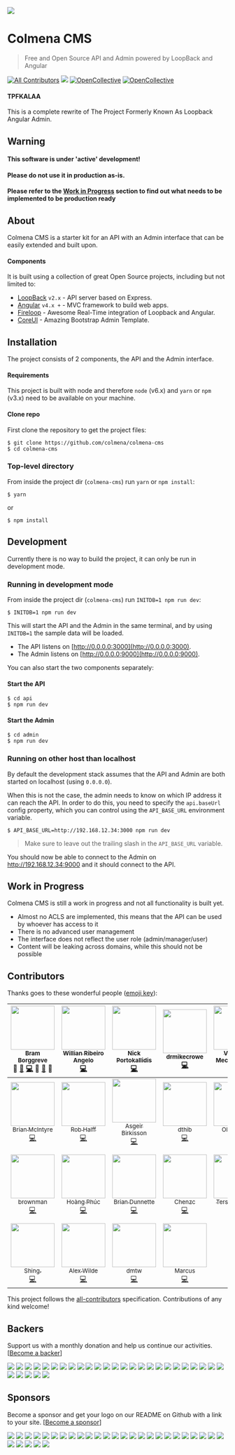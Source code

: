 ![](admin/src/assets/logo.png?raw=true)

# Colmena CMS

> Free and Open Source API and Admin powered by LoopBack and Angular

[![All Contributors](https://img.shields.io/badge/all_contributors-25-orange.svg?style=flat-square)](#contributors) [![](https://colmena-slack.now.sh/badge.svg)](https://colmena-slack.now.sh/) [![OpenCollective](https://opencollective.com/colmena-cms/backers/badge.svg)](#backers) [![OpenCollective](https://opencollective.com/colmena-cms/sponsors/badge.svg)](#sponsors)

#### TPFKALAA

This is a complete rewrite of The Project Formerly Known As Loopback Angular Admin.

## Warning

#### This software is under 'active' development!
#### Please do not use it in production as-is.
#### Please refer to the [Work in Progress](#work-in-progress) section to find out what needs to be implemented to be production ready

## About

Colmena CMS is a starter kit for an API with an Admin interface that can be easily extended and built upon.

#### Components

It is built using a collection of great Open Source projects, including but not limited to:

- [LoopBack](https://loopback.io/) `v2.x` - API server based on Express.
- [Angular](https://angular.io/) `v4.x +` - MVC framework to build web apps.
- [Fireloop](http://fireloop.io/) - Awesome Real-Time integration of Loopback and Angular.
- [CoreUI](http://coreui.io/) - Amazing Bootstrap Admin Template.

## Installation

The project consists of 2 components, the API and the Admin interface.

#### Requirements

This project is built with node and therefore `node` (v6.x) and `yarn` or `npm` (v3.x) need to be available on your machine.

#### Clone repo

First clone the repository to get the project files:

    $ git clone https://github.com/colmena/colmena-cms
    $ cd colmena-cms

### Top-level directory

From inside the project dir (`colmena-cms`) run  `yarn` or `npm install`:

    $ yarn
    
or
    
    $ npm install

## Development

Currently there is no way to build the project, it can only be run in development mode.

### Running in development mode

From inside the project dir (`colmena-cms`) run `INITDB=1 npm run dev`:

    $ INITDB=1 npm run dev

This will start the API and the Admin in the same terminal, and by using `INITDB=1` the sample data will be loaded.

- The API listens on [http://0.0.0.0:3000](http://0.0.0.0:3000).
- The Admin listens on [http://0.0.0.0:9000](http://0.0.0.0:9000).

You can also start the two components separately:

#### Start the API

    $ cd api
    $ npm run dev

#### Start the Admin

    $ cd admin
    $ npm run dev

### Running on other host than localhost

By default the development stack assumes that the API and Admin are both started on localhost (using `0.0.0.0`).

When this is not the case, the admin needs to know on which IP address it can reach the API. In order to do this, you
need to specify the `api.baseUrl` config property, which you can control using the `API_BASE_URL` environment variable.

    $ API_BASE_URL=http://192.168.12.34:3000 npm run dev

> Make sure to leave out the trailing slash in the `API_BASE_URL` variable.

You should now be able to connect to the Admin on http://192.168.12.34:9000 and it should connect to the API.

## Work in Progress

Colmena CMS is still a work in progress and not all functionality is built yet.

- Almost no ACLS are implemented, this means that the API can be used by whoever has access to it
- There is no advanced user management
- The interface does not reflect the user role (admin/manager/user)
- Content will be leaking across domains, while this should not be possible

## Contributors

Thanks goes to these wonderful people ([emoji key](https://github.com/kentcdodds/all-contributors#emoji-key)):

<!-- ALL-CONTRIBUTORS-LIST:START - Do not remove or modify this section -->
| [<img src="https://avatars.githubusercontent.com/u/36491?v=3" width="100px;"/><br /><sub>Bram Borggreve</sub>](http://colmena.io/)<br />💬 [🐛](https://github.com/colmena/colmena-cms/issues?q=author%3Abeeman) [💻](https://github.com/colmena/colmena-cms/commits?author=beeman) 🎨 [📖](https://github.com/colmena/colmena-cms/commits?author=beeman) 🔧 | [<img src="https://avatars.githubusercontent.com/u/1755489?v=3" width="100px;"/><br /><sub>Willian Ribeiro Angelo</sub>](https://github.com/movibe)<br />[💻](https://github.com/colmena/colmena-cms/commits?author=movibe) | [<img src="https://avatars.githubusercontent.com/u/977025?v=3" width="100px;"/><br /><sub>Nick Portokallidis</sub>](http://nporto.com)<br />[💻](https://github.com/colmena/colmena-cms/commits?author=portokallidis) | [<img src="https://avatars.githubusercontent.com/u/90312?v=3" width="100px;"/><br /><sub>drmikecrowe</sub>](https://github.com/drmikecrowe)<br />[💻](https://github.com/colmena/colmena-cms/commits?author=drmikecrowe) | [<img src="https://avatars.githubusercontent.com/u/1899626?v=3" width="100px;"/><br /><sub>Vladimir Mechkauskas</sub>](http://elartix.com/)<br />[💻](https://github.com/colmena/colmena-cms/commits?author=elartix) | [<img src="https://avatars.githubusercontent.com/u/4164460?v=3" width="100px;"/><br /><sub>Bernardo Arevalo</sub>](https://github.com/nardoguy14)<br />[💻](https://github.com/colmena/colmena-cms/commits?author=nardoguy14) | [<img src="https://avatars.githubusercontent.com/u/8195533?v=3" width="100px;"/><br /><sub>yieme</sub>](https://github.com/yieme)<br />[💻](https://github.com/colmena/colmena-cms/commits?author=yieme) |
| :---: | :---: | :---: | :---: | :---: | :---: | :---: |
| [<img src="https://avatars.githubusercontent.com/u/339169?v=3" width="100px;"/><br /><sub>Brian McIntyre</sub>](https://github.com/bmcintyre)<br />[💻](https://github.com/colmena/colmena-cms/commits?author=bmcintyre) | [<img src="https://avatars.githubusercontent.com/u/274358?v=3" width="100px;"/><br /><sub>Rob Halff</sub>](https://github.com/rhalff)<br />[💻](https://github.com/colmena/colmena-cms/commits?author=rhalff) | [<img src="https://avatars.githubusercontent.com/u/3543429?v=3" width="100px;"/><br /><sub>Asgeir Birkisson</sub>](https://github.com/asgeirbirkis)<br />[💻](https://github.com/colmena/colmena-cms/commits?author=asgeirbirkis) | [<img src="https://avatars.githubusercontent.com/u/6855743?v=3" width="100px;"/><br /><sub>dthib</sub>](https://github.com/dthib)<br />[💻](https://github.com/colmena/colmena-cms/commits?author=dthib) | [<img src="https://avatars.githubusercontent.com/u/3319777?v=3" width="100px;"/><br /><sub>Oleh Kukil</sub>](http://brainstorage.me/flashbag)<br />[💻](https://github.com/colmena/colmena-cms/commits?author=flashbag) | [<img src="https://avatars.githubusercontent.com/u/821963?v=3" width="100px;"/><br /><sub>Pulkit Singhal</sub>](http://pulkitsinghal.blogspot.com)<br />[💻](https://github.com/colmena/colmena-cms/commits?author=pulkitsinghal) | [<img src="https://avatars.githubusercontent.com/u/1904924?v=3" width="100px;"/><br /><sub>Tuan PM</sub>](http://tuanpm.net)<br />[💻](https://github.com/colmena/colmena-cms/commits?author=tuanpmt) |
| [<img src="https://avatars.githubusercontent.com/u/314539?v=3" width="100px;"/><br /><sub>brownman</sub>](http://brownman.github.io)<br />[💻](https://github.com/colmena/colmena-cms/commits?author=brownman) | [<img src="https://avatars.githubusercontent.com/u/8570291?v=3" width="100px;"/><br /><sub>Hoàng Phúc</sub>](https://github.com/hoangtrongphuc)<br />[💻](https://github.com/colmena/colmena-cms/commits?author=hoangtrongphuc) | [<img src="https://avatars.githubusercontent.com/u/175838?v=3" width="100px;"/><br /><sub>Brian Dunnette</sub>](http://brian.dunnette.us)<br />[💻](https://github.com/colmena/colmena-cms/commits?author=bdunnette) | [<img src="https://avatars.githubusercontent.com/u/4792828?v=3" width="100px;"/><br /><sub>Chenzc</sub>](https://github.com/Chenzc)<br />[💻](https://github.com/colmena/colmena-cms/commits?author=Chenzc) | [<img src="https://avatars.githubusercontent.com/u/6417718?v=3" width="100px;"/><br /><sub>Tersius Kuhne</sub>](https://github.com/ktersius)<br />[💻](https://github.com/colmena/colmena-cms/commits?author=ktersius) | [<img src="https://avatars.githubusercontent.com/u/1888261?v=3" width="100px;"/><br /><sub>Alex Quiambao</sub>](https://github.com/silverbux)<br />[💻](https://github.com/colmena/colmena-cms/commits?author=silverbux) | [<img src="https://avatars.githubusercontent.com/u/791137?v=3" width="100px;"/><br /><sub>José Luis Di Biase</sub>](http://www.camba.coop)<br />[💻](https://github.com/colmena/colmena-cms/commits?author=josx) |
| [<img src="https://avatars.githubusercontent.com/u/5630513?v=3" width="100px;"/><br /><sub>Shing.</sub>](https://github.com/yshing)<br />[💻](https://github.com/colmena/colmena-cms/commits?author=yshing) | [<img src="https://avatars.githubusercontent.com/u/67973?v=3" width="100px;"/><br /><sub>Alex Wilde</sub>](alexthewilde.github.io)<br />[💻](https://github.com/colmena/colmena-cms/commits?author=alexthewilde) | [<img src="https://avatars.githubusercontent.com/u/529030?v=3" width="100px;"/><br /><sub>dmtw</sub>](https://github.com/dmtw)<br />[💻](https://github.com/colmena/colmena-cms/commits?author=dmtw) | [<img src="https://avatars3.githubusercontent.com/u/5523938?v=3" width="100px;"/><br /><sub>Marcus</sub>](https://github.com/kumorig)<br />[💻](https://github.com/colmena/colmena-cms/commits?author=kumorig) |
<!-- ALL-CONTRIBUTORS-LIST:END -->

This project follows the [all-contributors](https://github.com/kentcdodds/all-contributors) specification. Contributions of any kind welcome!

## Backers

Support us with a monthly donation and help us continue our activities. [[Become a backer](https://opencollective.com/colmena-cms#backer)]

<a href="https://opencollective.com/colmena-cms/backer/0/website" target="_blank"><img src="https://opencollective.com/colmena-cms/backer/0/avatar.svg"></a>
<a href="https://opencollective.com/colmena-cms/backer/1/website" target="_blank"><img src="https://opencollective.com/colmena-cms/backer/1/avatar.svg"></a>
<a href="https://opencollective.com/colmena-cms/backer/2/website" target="_blank"><img src="https://opencollective.com/colmena-cms/backer/2/avatar.svg"></a>
<a href="https://opencollective.com/colmena-cms/backer/3/website" target="_blank"><img src="https://opencollective.com/colmena-cms/backer/3/avatar.svg"></a>
<a href="https://opencollective.com/colmena-cms/backer/4/website" target="_blank"><img src="https://opencollective.com/colmena-cms/backer/4/avatar.svg"></a>
<a href="https://opencollective.com/colmena-cms/backer/5/website" target="_blank"><img src="https://opencollective.com/colmena-cms/backer/5/avatar.svg"></a>
<a href="https://opencollective.com/colmena-cms/backer/6/website" target="_blank"><img src="https://opencollective.com/colmena-cms/backer/6/avatar.svg"></a>
<a href="https://opencollective.com/colmena-cms/backer/7/website" target="_blank"><img src="https://opencollective.com/colmena-cms/backer/7/avatar.svg"></a>
<a href="https://opencollective.com/colmena-cms/backer/8/website" target="_blank"><img src="https://opencollective.com/colmena-cms/backer/8/avatar.svg"></a>
<a href="https://opencollective.com/colmena-cms/backer/9/website" target="_blank"><img src="https://opencollective.com/colmena-cms/backer/9/avatar.svg"></a>
<a href="https://opencollective.com/colmena-cms/backer/10/website" target="_blank"><img src="https://opencollective.com/colmena-cms/backer/10/avatar.svg"></a>
<a href="https://opencollective.com/colmena-cms/backer/11/website" target="_blank"><img src="https://opencollective.com/colmena-cms/backer/11/avatar.svg"></a>
<a href="https://opencollective.com/colmena-cms/backer/12/website" target="_blank"><img src="https://opencollective.com/colmena-cms/backer/12/avatar.svg"></a>
<a href="https://opencollective.com/colmena-cms/backer/13/website" target="_blank"><img src="https://opencollective.com/colmena-cms/backer/13/avatar.svg"></a>
<a href="https://opencollective.com/colmena-cms/backer/14/website" target="_blank"><img src="https://opencollective.com/colmena-cms/backer/14/avatar.svg"></a>
<a href="https://opencollective.com/colmena-cms/backer/15/website" target="_blank"><img src="https://opencollective.com/colmena-cms/backer/15/avatar.svg"></a>
<a href="https://opencollective.com/colmena-cms/backer/16/website" target="_blank"><img src="https://opencollective.com/colmena-cms/backer/16/avatar.svg"></a>
<a href="https://opencollective.com/colmena-cms/backer/17/website" target="_blank"><img src="https://opencollective.com/colmena-cms/backer/17/avatar.svg"></a>
<a href="https://opencollective.com/colmena-cms/backer/18/website" target="_blank"><img src="https://opencollective.com/colmena-cms/backer/18/avatar.svg"></a>
<a href="https://opencollective.com/colmena-cms/backer/19/website" target="_blank"><img src="https://opencollective.com/colmena-cms/backer/19/avatar.svg"></a>
<a href="https://opencollective.com/colmena-cms/backer/20/website" target="_blank"><img src="https://opencollective.com/colmena-cms/backer/20/avatar.svg"></a>
<a href="https://opencollective.com/colmena-cms/backer/21/website" target="_blank"><img src="https://opencollective.com/colmena-cms/backer/21/avatar.svg"></a>
<a href="https://opencollective.com/colmena-cms/backer/22/website" target="_blank"><img src="https://opencollective.com/colmena-cms/backer/22/avatar.svg"></a>
<a href="https://opencollective.com/colmena-cms/backer/23/website" target="_blank"><img src="https://opencollective.com/colmena-cms/backer/23/avatar.svg"></a>
<a href="https://opencollective.com/colmena-cms/backer/24/website" target="_blank"><img src="https://opencollective.com/colmena-cms/backer/24/avatar.svg"></a>
<a href="https://opencollective.com/colmena-cms/backer/25/website" target="_blank"><img src="https://opencollective.com/colmena-cms/backer/25/avatar.svg"></a>
<a href="https://opencollective.com/colmena-cms/backer/26/website" target="_blank"><img src="https://opencollective.com/colmena-cms/backer/26/avatar.svg"></a>
<a href="https://opencollective.com/colmena-cms/backer/27/website" target="_blank"><img src="https://opencollective.com/colmena-cms/backer/27/avatar.svg"></a>
<a href="https://opencollective.com/colmena-cms/backer/28/website" target="_blank"><img src="https://opencollective.com/colmena-cms/backer/28/avatar.svg"></a>
<a href="https://opencollective.com/colmena-cms/backer/29/website" target="_blank"><img src="https://opencollective.com/colmena-cms/backer/29/avatar.svg"></a>


## Sponsors

Become a sponsor and get your logo on our README on Github with a link to your site. [[Become a sponsor](https://opencollective.com/colmena-cms#sponsor)]

<a href="https://opencollective.com/colmena-cms/sponsor/0/website" target="_blank"><img src="https://opencollective.com/colmena-cms/sponsor/0/avatar.svg"></a>
<a href="https://opencollective.com/colmena-cms/sponsor/1/website" target="_blank"><img src="https://opencollective.com/colmena-cms/sponsor/1/avatar.svg"></a>
<a href="https://opencollective.com/colmena-cms/sponsor/2/website" target="_blank"><img src="https://opencollective.com/colmena-cms/sponsor/2/avatar.svg"></a>
<a href="https://opencollective.com/colmena-cms/sponsor/3/website" target="_blank"><img src="https://opencollective.com/colmena-cms/sponsor/3/avatar.svg"></a>
<a href="https://opencollective.com/colmena-cms/sponsor/4/website" target="_blank"><img src="https://opencollective.com/colmena-cms/sponsor/4/avatar.svg"></a>
<a href="https://opencollective.com/colmena-cms/sponsor/5/website" target="_blank"><img src="https://opencollective.com/colmena-cms/sponsor/5/avatar.svg"></a>
<a href="https://opencollective.com/colmena-cms/sponsor/6/website" target="_blank"><img src="https://opencollective.com/colmena-cms/sponsor/6/avatar.svg"></a>
<a href="https://opencollective.com/colmena-cms/sponsor/7/website" target="_blank"><img src="https://opencollective.com/colmena-cms/sponsor/7/avatar.svg"></a>
<a href="https://opencollective.com/colmena-cms/sponsor/8/website" target="_blank"><img src="https://opencollective.com/colmena-cms/sponsor/8/avatar.svg"></a>
<a href="https://opencollective.com/colmena-cms/sponsor/9/website" target="_blank"><img src="https://opencollective.com/colmena-cms/sponsor/9/avatar.svg"></a>
<a href="https://opencollective.com/colmena-cms/sponsor/10/website" target="_blank"><img src="https://opencollective.com/colmena-cms/sponsor/10/avatar.svg"></a>
<a href="https://opencollective.com/colmena-cms/sponsor/11/website" target="_blank"><img src="https://opencollective.com/colmena-cms/sponsor/11/avatar.svg"></a>
<a href="https://opencollective.com/colmena-cms/sponsor/12/website" target="_blank"><img src="https://opencollective.com/colmena-cms/sponsor/12/avatar.svg"></a>
<a href="https://opencollective.com/colmena-cms/sponsor/13/website" target="_blank"><img src="https://opencollective.com/colmena-cms/sponsor/13/avatar.svg"></a>
<a href="https://opencollective.com/colmena-cms/sponsor/14/website" target="_blank"><img src="https://opencollective.com/colmena-cms/sponsor/14/avatar.svg"></a>
<a href="https://opencollective.com/colmena-cms/sponsor/15/website" target="_blank"><img src="https://opencollective.com/colmena-cms/sponsor/15/avatar.svg"></a>
<a href="https://opencollective.com/colmena-cms/sponsor/16/website" target="_blank"><img src="https://opencollective.com/colmena-cms/sponsor/16/avatar.svg"></a>
<a href="https://opencollective.com/colmena-cms/sponsor/17/website" target="_blank"><img src="https://opencollective.com/colmena-cms/sponsor/17/avatar.svg"></a>
<a href="https://opencollective.com/colmena-cms/sponsor/18/website" target="_blank"><img src="https://opencollective.com/colmena-cms/sponsor/18/avatar.svg"></a>
<a href="https://opencollective.com/colmena-cms/sponsor/19/website" target="_blank"><img src="https://opencollective.com/colmena-cms/sponsor/19/avatar.svg"></a>
<a href="https://opencollective.com/colmena-cms/sponsor/20/website" target="_blank"><img src="https://opencollective.com/colmena-cms/sponsor/20/avatar.svg"></a>
<a href="https://opencollective.com/colmena-cms/sponsor/21/website" target="_blank"><img src="https://opencollective.com/colmena-cms/sponsor/21/avatar.svg"></a>
<a href="https://opencollective.com/colmena-cms/sponsor/22/website" target="_blank"><img src="https://opencollective.com/colmena-cms/sponsor/22/avatar.svg"></a>
<a href="https://opencollective.com/colmena-cms/sponsor/23/website" target="_blank"><img src="https://opencollective.com/colmena-cms/sponsor/23/avatar.svg"></a>
<a href="https://opencollective.com/colmena-cms/sponsor/24/website" target="_blank"><img src="https://opencollective.com/colmena-cms/sponsor/24/avatar.svg"></a>
<a href="https://opencollective.com/colmena-cms/sponsor/25/website" target="_blank"><img src="https://opencollective.com/colmena-cms/sponsor/25/avatar.svg"></a>
<a href="https://opencollective.com/colmena-cms/sponsor/26/website" target="_blank"><img src="https://opencollective.com/colmena-cms/sponsor/26/avatar.svg"></a>
<a href="https://opencollective.com/colmena-cms/sponsor/27/website" target="_blank"><img src="https://opencollective.com/colmena-cms/sponsor/27/avatar.svg"></a>
<a href="https://opencollective.com/colmena-cms/sponsor/28/website" target="_blank"><img src="https://opencollective.com/colmena-cms/sponsor/28/avatar.svg"></a>
<a href="https://opencollective.com/colmena-cms/sponsor/29/website" target="_blank"><img src="https://opencollective.com/colmena-cms/sponsor/29/avatar.svg"></a>
